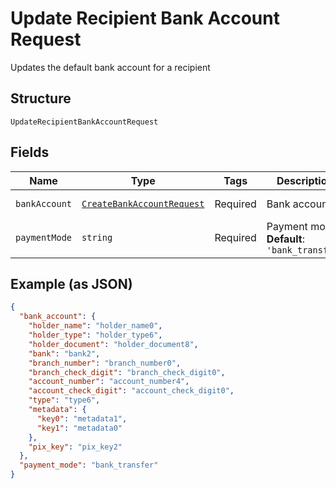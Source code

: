 
# Update Recipient Bank Account Request

Updates the default bank account for a recipient

## Structure

`UpdateRecipientBankAccountRequest`

## Fields

| Name | Type | Tags | Description | Getter | Setter |
|  --- | --- | --- | --- | --- | --- |
| `bankAccount` | [`CreateBankAccountRequest`](../../doc/models/create-bank-account-request.md) | Required | Bank account | getBankAccount(): CreateBankAccountRequest | setBankAccount(CreateBankAccountRequest bankAccount): void |
| `paymentMode` | `string` | Required | Payment mode<br>**Default**: `'bank_transfer'` | getPaymentMode(): string | setPaymentMode(string paymentMode): void |

## Example (as JSON)

```json
{
  "bank_account": {
    "holder_name": "holder_name0",
    "holder_type": "holder_type6",
    "holder_document": "holder_document8",
    "bank": "bank2",
    "branch_number": "branch_number0",
    "branch_check_digit": "branch_check_digit0",
    "account_number": "account_number4",
    "account_check_digit": "account_check_digit0",
    "type": "type6",
    "metadata": {
      "key0": "metadata1",
      "key1": "metadata0"
    },
    "pix_key": "pix_key2"
  },
  "payment_mode": "bank_transfer"
}
```


